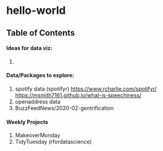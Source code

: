 # hello-world
<H2>Table of Contents</H2>

<H4>Ideas for data viz:</H4>

1. 


<H4>Data/Packages to explore:</H4>

1. spotify data (spotifyr)
       https://www.rcharlie.com/spotifyr/
       https://msmith7161.github.io/what-is-speechiness/
2. openaddress data
3. BuzzFeedNews/2020-02-gentrification


<H4>Weekly Projects</H4>

1. MakeoverMonday
2. TidyTuesday (rfordatascience)
